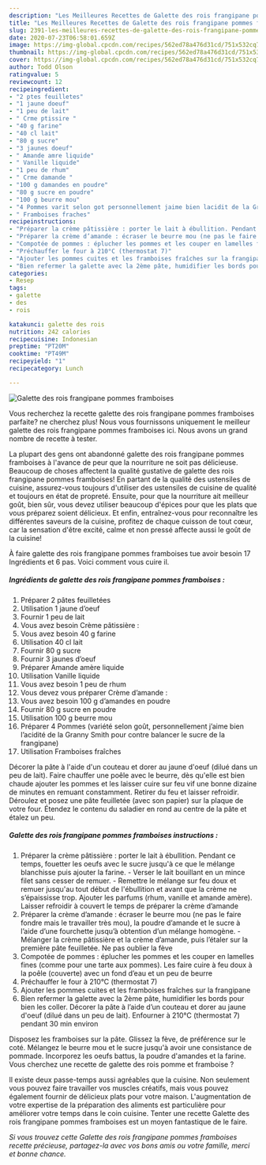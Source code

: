 ```yaml
---
description: "Les Meilleures Recettes de Galette des rois frangipane pommes framboises"
title: "Les Meilleures Recettes de Galette des rois frangipane pommes framboises"
slug: 2391-les-meilleures-recettes-de-galette-des-rois-frangipane-pommes-framboises
date: 2020-07-23T06:58:01.659Z
image: https://img-global.cpcdn.com/recipes/562ed78a476d31cd/751x532cq70/galette-des-rois-frangipane-pommes-framboises-photo-principale-de-la-recette.jpg
thumbnail: https://img-global.cpcdn.com/recipes/562ed78a476d31cd/751x532cq70/galette-des-rois-frangipane-pommes-framboises-photo-principale-de-la-recette.jpg
cover: https://img-global.cpcdn.com/recipes/562ed78a476d31cd/751x532cq70/galette-des-rois-frangipane-pommes-framboises-photo-principale-de-la-recette.jpg
author: Todd Olson
ratingvalue: 5
reviewcount: 12
recipeingredient:
- "2 ptes feuilletes"
- "1 jaune doeuf"
- "1 peu de lait"
- " Crme ptissire "
- "40 g farine"
- "40 cl lait"
- "80 g sucre"
- "3 jaunes doeuf"
- " Amande amre liquide"
- " Vanille liquide"
- "1 peu de rhum"
- " Crme damande "
- "100 g damandes en poudre"
- "80 g sucre en poudre"
- "100 g beurre mou"
- "4 Pommes varit selon got personnellement jaime bien lacidit de la Granny Smith pour contre balancer le sucre de la frangipane"
- " Framboises fraches"
recipeinstructions:
- "Préparer la crème pâtissière : porter le lait à ébullition. Pendant ce temps, fouetter les oeufs avec le sucre jusqu&#39;à ce que le mélange blanchisse puis ajouter la farine. Verser le lait bouillant en un mince filet sans cesser de remuer. Remettre le mélange sur feu doux et remuer jusqu&#39;au tout début de l&#39;ébullition et avant que la crème ne s’épaississe trop. Ajouter les parfums (rhum, vanille et amande amère). Laisser refroidir à couvert le temps de préparer la crème d’amande"
- "Préparer la crème d’amande : écraser le beurre mou (ne pas le faire fondre mais le travailler très mou), la poudre d’amande et le sucre à l’aide d’une fourchette jusqu’à obtention d’un mélange homogène.  Mélanger la crème pâtissière et la crème d’amande, puis l’étaler sur la première pâte feuilletée. Ne pas oublier la fève"
- "Compotée de pommes : éplucher les pommes et les couper en lamelles fines (comme pour une tarte aux pommes). Les faire cuire à feu doux à la poêle (couverte) avec un fond d’eau et un peu de beurre"
- "Préchauffer le four à 210°C (thermostat 7)"
- "Ajouter les pommes cuites et les framboises fraîches sur la frangipane"
- "Bien refermer la galette avec la 2ème pâte, humidifier les bords pour bien les coller. Décorer la pâte à l’aide d’un couteau et dorer au jaune d&#39;oeuf (dilué dans un peu de lait). Enfourner à 210°C (thermostat 7) pendant 30 min environ"
categories:
- Resep
tags:
- galette
- des
- rois

katakunci: galette des rois 
nutrition: 242 calories
recipecuisine: Indonesian
preptime: "PT20M"
cooktime: "PT49M"
recipeyield: "1"
recipecategory: Lunch

---
```



![Galette des rois frangipane pommes framboises](https://img-global.cpcdn.com/recipes/562ed78a476d31cd/751x532cq70/galette-des-rois-frangipane-pommes-framboises-photo-principale-de-la-recette.jpg)

Vous recherchez la recette galette des rois frangipane pommes framboises parfaite? ne cherchez plus! Nous vous fournissons uniquement le meilleur galette des rois frangipane pommes framboises ici. Nous avons un grand nombre de recette à tester.

La plupart des gens ont abandonné galette des rois frangipane pommes framboises à l'avance de peur que la nourriture ne soit pas délicieuse. Beaucoup de choses affectent la qualité gustative de galette des rois frangipane pommes framboises! En partant de la qualité des ustensiles de cuisine, assurez-vous toujours d'utiliser des ustensiles de cuisine de qualité et toujours en état de propreté. Ensuite, pour que la nourriture ait meilleur goût, bien sûr, vous devez utiliser beaucoup d'épices pour que les plats que vous préparez soient délicieux. Et enfin, entraînez-vous pour reconnaître les différentes saveurs de la cuisine, profitez de chaque cuisson de tout cœur, car la sensation d'être excité, calme et non pressé affecte aussi le goût de la cuisine!

<!--inarticleads1-->

À faire galette des rois frangipane pommes framboises tue avoir besoin 17 Ingrédients et 6 pas. Voici comment vous cuire il.

##### Ingrédients de galette des rois frangipane pommes framboises :

1. Préparer 2 pâtes feuilletées
1. Utilisation 1 jaune d’oeuf
1. Fournir 1 peu de lait
1. Vous avez besoin  Crème pâtissière :
1. Vous avez besoin 40 g farine
1. Utilisation 40 cl lait
1. Fournir 80 g sucre
1. Fournir 3 jaunes d’oeuf
1. Préparer  Amande amère liquide
1. Utilisation  Vanille liquide
1. Vous avez besoin 1 peu de rhum
1. Vous devez vous préparer  Crème d’amande :
1. Vous avez besoin 100 g d’amandes en poudre
1. Fournir 80 g sucre en poudre
1. Utilisation 100 g beurre mou
1. Préparer 4 Pommes (variété selon goût, personnellement j’aime bien l’acidité de la Granny Smith pour contre balancer le sucre de la frangipane)
1. Utilisation  Framboises fraîches


Décorer la pâte à l&#39;aide d&#39;un couteau et dorer au jaune d&#39;oeuf (dilué dans un peu de lait). Faire chauffer une poêle avec le beurre, dès qu&#39;elle est bien chaude ajouter les pommes et les laisser cuire sur feu vif une bonne dizaine de minutes en remuant constamment. Retirer du feu et laisser refroidir. Déroulez et posez une pâte feuilletée (avec son papier) sur la plaque de votre four. Étendez le contenu du saladier en rond au centre de la pâte et étalez un peu. 

<!--inarticleads2-->

##### Galette des rois frangipane pommes framboises instructions :

1. Préparer la crème pâtissière : porter le lait à ébullition. Pendant ce temps, fouetter les oeufs avec le sucre jusqu&#39;à ce que le mélange blanchisse puis ajouter la farine. - Verser le lait bouillant en un mince filet sans cesser de remuer. - Remettre le mélange sur feu doux et remuer jusqu&#39;au tout début de l&#39;ébullition et avant que la crème ne s’épaississe trop. Ajouter les parfums (rhum, vanille et amande amère). Laisser refroidir à couvert le temps de préparer la crème d’amande
1. Préparer la crème d’amande : écraser le beurre mou (ne pas le faire fondre mais le travailler très mou), la poudre d’amande et le sucre à l’aide d’une fourchette jusqu’à obtention d’un mélange homogène.  - Mélanger la crème pâtissière et la crème d’amande, puis l’étaler sur la première pâte feuilletée. Ne pas oublier la fève
1. Compotée de pommes : éplucher les pommes et les couper en lamelles fines (comme pour une tarte aux pommes). Les faire cuire à feu doux à la poêle (couverte) avec un fond d’eau et un peu de beurre
1. Préchauffer le four à 210°C (thermostat 7)
1. Ajouter les pommes cuites et les framboises fraîches sur la frangipane
1. Bien refermer la galette avec la 2ème pâte, humidifier les bords pour bien les coller. Décorer la pâte à l’aide d’un couteau et dorer au jaune d&#39;oeuf (dilué dans un peu de lait). Enfourner à 210°C (thermostat 7) pendant 30 min environ


Disposez les framboises sur la pâte. Glissez la fève, de préférence sur le coté. Mélangez le beurre mou et le sucre jusqu&#39;à avoir une consistance de pommade. Incorporez les oeufs battus, la poudre d&#39;amandes et la farine. Vous cherchez une recette de galette des rois pomme et framboise ? 

<!--inarticleads1-->

<p>
Il existe deux passe-temps aussi agréables que la cuisine. Non seulement vous pouvez faire travailler vos muscles créatifs, mais vous pouvez également fournir de délicieux plats pour votre maison. L'augmentation de votre expertise de la préparation des aliments est particulière pour améliorer votre temps dans le coin cuisine. Tenter une recette Galette des rois frangipane pommes framboises est un moyen fantastique de le faire.
</p>

<p>
<i>Si vous trouvez cette Galette des rois frangipane pommes framboises recette précieuse, partagez-la avec vos bons amis ou votre famille, merci et bonne chance.</i>
</p>
